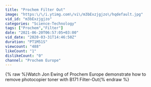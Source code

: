 ```yaml
---
title: "Prochem Filter Out"
image: "https:\/\/i.ytimg.com\/vi\/m3bExzjgjzo\/hqdefault.jpg"
vid_id: "m3bExzjgjzo"
categories: "Science-Technology"
tags: ["Prochem","Filter"]
date: "2021-06-20T06:57:05+03:00"
vid_date: "2020-03-31T14:46:50Z"
duration: "PT1M51S"
viewcount: "488"
likeCount: "1"
dislikeCount: "0"
channel: "Prochem Europe"
---
```

{% raw %}Watch Jon Ewing of Prochem Europe demonstrate how to remove photocopier toner with B171 Filter-Out{% endraw %}
